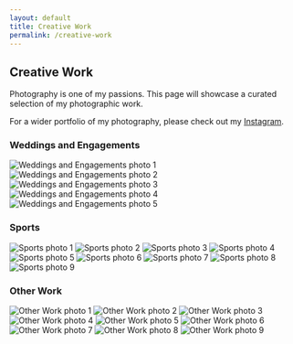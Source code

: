```yaml
---
layout: default
title: Creative Work
permalink: /creative-work
---
```


## Creative Work

Photography is one of my passions. This page will showcase a curated selection of my photographic work.

<p>For a wider portfolio of my photography, please check out my <a href="https://www.instagram.com/ricky.tjandra" target="_blank">Instagram</a>.</p>

### Weddings and Engagements

<div class="photo-gallery">
  <img src="{{ '/assets/creative/wedding1.jpg' | relative_url }}" alt="Weddings and Engagements photo 1">
  <img src="{{ '/assets/creative/wedding2.jpg' | relative_url }}" alt="Weddings and Engagements photo 2">
  <img src="{{ '/assets/creative/wedding3.jpg' | relative_url }}" alt="Weddings and Engagements photo 3">
  <img src="{{ '/assets/creative/wedding4.jpg' | relative_url }}" alt="Weddings and Engagements photo 4">
  <img src="{{ '/assets/creative/wedding5.jpg' | relative_url }}" alt="Weddings and Engagements photo 5">
</div>

### Sports

<div class="photo-gallery">
  <img src="{{ '/assets/creative/sports1.jpg' | relative_url }}" alt="Sports photo 1">
  <img src="{{ '/assets/creative/sports2.jpg' | relative_url }}" alt="Sports photo 2">
  <img src="{{ '/assets/creative/sports3.jpg' | relative_url }}" alt="Sports photo 3">
  <img src="{{ '/assets/creative/sports4.jpg' | relative_url }}" alt="Sports photo 4">
  <img src="{{ '/assets/creative/sports5.jpg' | relative_url }}" alt="Sports photo 5">
  <img src="{{ '/assets/creative/sports6.jpg' | relative_url }}" alt="Sports photo 6">
  <img src="{{ '/assets/creative/sports7.jpg' | relative_url }}" alt="Sports photo 7">
  <img src="{{ '/assets/creative/sports8.jpg' | relative_url }}" alt="Sports photo 8">
  <img src="{{ '/assets/creative/sports9.jpg' | relative_url }}" alt="Sports photo 9">
</div>

### Other Work

<div class="photo-gallery">
  <img src="{{ '/assets/creative/placeholder1.png' | relative_url }}" alt="Other Work photo 1">
  <img src="{{ '/assets/creative/placeholder2.png' | relative_url }}" alt="Other Work photo 2">
  <img src="{{ '/assets/creative/other1.jpg' | relative_url }}" alt="Other Work photo 3">
  <img src="{{ '/assets/creative/other2.jpg' | relative_url }}" alt="Other Work photo 4">
  <img src="{{ '/assets/creative/other3.jpg' | relative_url }}" alt="Other Work photo 5">
  <img src="{{ '/assets/creative/other4.jpg' | relative_url }}" alt="Other Work photo 6">
  <img src="{{ '/assets/creative/other5.jpg' | relative_url }}" alt="Other Work photo 7">
  <img src="{{ '/assets/creative/other6.jpg' | relative_url }}" alt="Other Work photo 8">
  <img src="{{ '/assets/creative/other7.jpg' | relative_url }}" alt="Other Work photo 9">
</div>